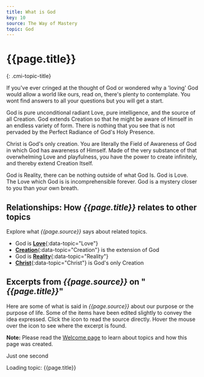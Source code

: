 ```yaml
---
title: What is God
key: 10
source: The Way of Mastery
topic: God
---
```


# {{page.title}}
{: .cmi-topic-title}

If you've ever cringed at the thought of God or wondered why a 'loving' God
would allow a world like ours, read on, there's plenty to contemplate. You
wont find answers to all your questions but you will get a start.

God is pure unconditional radiant Love, pure intelligence, and the source of
all Creation.  God extends Creation so that he might be aware of Himself in an
endless variety of form. There is nothing that you see that is not pervaded by
the Perfect Radiance of God's Holy Presence.

Christ is God's only creation. You are literally the Field of Awareness of God
in which God has awareness of Himself. Made of the very substance of that
overwhelming Love and playfulness, you have the power to create infinitely, and
thereby extend Creation Itself.

God is Reality, there can be nothing outside of what God Is. God is Love. The
Love which God is is incomprehensible forever. God is a mystery closer to you
than your own breath.

## Relationships: How *{{page.title}}* relates to other topics

Explore what *{{page.source}}* says about related topics.

* God is [**Love**](/t/wom/topics/love/){:data-topic="Love"}
* [**Creation**](/t/wom/topics/Creation/){:data-topic="Creation"} is the extension of God
* God is [**Reality**](/t/wom/topics/reality/){:data-topic="Reality"} 
* [**Christ**](/t/wom/topics/christ/){:data-topic="Christ"} is God's only Creation

## Excerpts from *{{page.source}}* on "*{{page.title}}*"

Here are some of what is said in *{{page.source}}* about our purpose or the purpose of life. Some
of the items have been edited slightly to convey the idea expressed. Click the <i class="linkify icon"></i>
icon to read the source directly. Hover the mouse over the icon to see where the excerpt is found.

**Note:** Please read the [Welcome page](/t/wom/topics/welcome/) to learn about topics and how this page
was created.

<div class="ui basic segments topic-summary-list">
  <div class="ui icon message">
    <i class="notched circle loading icon"></i>
    <div class="content">
      <div class="header">
        Just one second
      </div>
      <p>Loading topic: {{page.title}}</p>
    </div>
  </div>
</div>

